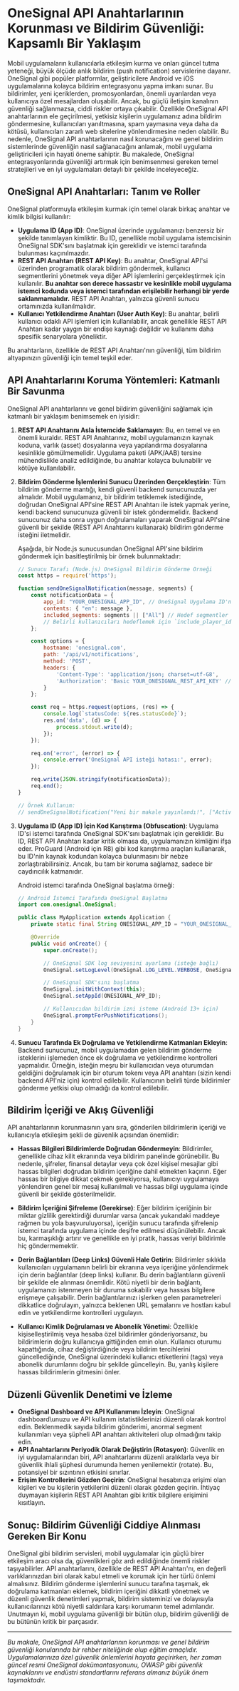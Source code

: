 # OneSignal API Anahtarlarının Korunması ve Bildirim Güvenliği: Kapsamlı Bir Yaklaşım

Mobil uygulamaların kullanıcılarla etkileşim kurma ve onları güncel tutma yeteneği, büyük ölçüde anlık bildirim (push notification) servislerine dayanır. OneSignal gibi popüler platformlar, geliştiricilere Android ve iOS uygulamalarına kolayca bildirim entegrasyonu yapma imkanı sunar. Bu bildirimler, yeni içeriklerden, promosyonlardan, önemli uyarılardan veya kullanıcıya özel mesajlardan oluşabilir. Ancak, bu güçlü iletişim kanalının güvenliği sağlanmazsa, ciddi riskler ortaya çıkabilir. Özellikle OneSignal API anahtarlarının ele geçirilmesi, yetkisiz kişilerin uygulamanız adına bildirim göndermesine, kullanıcıları yanıltmasına, spam yaymasına veya daha da kötüsü, kullanıcıları zararlı web sitelerine yönlendirmesine neden olabilir. Bu nedenle, OneSignal API anahtarlarının nasıl korunacağını ve genel bildirim sistemlerinde güvenliğin nasıl sağlanacağını anlamak, mobil uygulama geliştiricileri için hayati öneme sahiptir. Bu makalede, OneSignal entegrasyonlarında güvenliği artırmak için benimsenmesi gereken temel stratejileri ve en iyi uygulamaları detaylı bir şekilde inceleyeceğiz.

## OneSignal API Anahtarları: Tanım ve Roller

OneSignal platformuyla etkileşim kurmak için temel olarak birkaç anahtar ve kimlik bilgisi kullanılır:

-   **Uygulama ID (App ID)**: OneSignal üzerinde uygulamanızı benzersiz bir şekilde tanımlayan kimliktir. Bu ID, genellikle mobil uygulama istemcisinin OneSignal SDK\'sını başlatmak için gereklidir ve istemci tarafında bulunması kaçınılmazdır.
-   **REST API Anahtarı (REST API Key)**: Bu anahtar, OneSignal API\'si üzerinden programatik olarak bildirim göndermek, kullanıcı segmentlerini yönetmek veya diğer API işlemlerini gerçekleştirmek için kullanılır. **Bu anahtar son derece hassastır ve kesinlikle mobil uygulama istemci kodunda veya istemci tarafından erişilebilir herhangi bir yerde saklanmamalıdır.** REST API Anahtarı, yalnızca güvenli sunucu ortamınızda kullanılmalıdır.
-   **Kullanıcı Yetkilendirme Anahtarı (User Auth Key)**: Bu anahtar, belirli kullanıcı odaklı API işlemleri için kullanılabilir, ancak genellikle REST API Anahtarı kadar yaygın bir endişe kaynağı değildir ve kullanımı daha spesifik senaryolara yöneliktir.

Bu anahtarların, özellikle de REST API Anahtarı\'nın güvenliği, tüm bildirim altyapınızın güvenliği için temel teşkil eder.

## API Anahtarlarını Koruma Yöntemleri: Katmanlı Bir Savunma

OneSignal API anahtarlarını ve genel bildirim güvenliğini sağlamak için katmanlı bir yaklaşım benimsemek en iyisidir:

1.  **REST API Anahtarını Asla İstemcide Saklamayın**:
    Bu, en temel ve en önemli kuraldır. REST API Anahtarınız, mobil uygulamanızın kaynak koduna, varlık (asset) dosyalarına veya yapılandırma dosyalarına kesinlikle gömülmemelidir. Uygulama paketi (APK/AAB) tersine mühendislikle analiz edildiğinde, bu anahtar kolayca bulunabilir ve kötüye kullanılabilir.

2.  **Bildirim Gönderme İşlemlerini Sunucu Üzerinden Gerçekleştirin**:
    Tüm bildirim gönderme mantığı, kendi güvenli backend sunucunuzda yer almalıdır. Mobil uygulamanız, bir bildirim tetiklemek istediğinde, doğrudan OneSignal API\'sine REST API Anahtarı ile istek yapmak yerine, kendi backend sunucunuza güvenli bir istek göndermelidir. Backend sunucunuz daha sonra uygun doğrulamaları yaparak OneSignal API\'sine güvenli bir şekilde (REST API Anahtarını kullanarak) bildirim gönderme isteğini iletmelidir.

    Aşağıda, bir Node.js sunucusundan OneSignal API\'sine bildirim göndermek için basitleştirilmiş bir örnek bulunmaktadır:

    ```javascript
    // Sunucu Tarafı (Node.js) OneSignal Bildirim Gönderme Örneği
    const https = require('https');

    function sendOneSignalNotification(message, segments) {
        const notificationData = {
            app_id: "YOUR_ONESIGNAL_APP_ID", // OneSignal Uygulama ID'niz
            contents: { "en": message },
            included_segments: segments || ["All"] // Hedef segmentler (örn: ["Subscribed Users"])
            // Belirli kullanıcıları hedeflemek için `include_player_ids` kullanılabilir.
        };

        const options = {
            hostname: 'onesignal.com',
            path: '/api/v1/notifications',
            method: 'POST',
            headers: {
                'Content-Type': 'application/json; charset=utf-G8',
                'Authorization': 'Basic YOUR_ONESIGNAL_REST_API_KEY' // BURASI ÇOK ÖNEMLİ: Güvenli sunucunuzda saklanan REST API Anahtarınız
            }
        };

        const req = https.request(options, (res) => {
            console.log(`statusCode: ${res.statusCode}`);
            res.on('data', (d) => {
                process.stdout.write(d);
            });
        });

        req.on('error', (error) => {
            console.error('OneSignal API isteği hatası:', error);
        });

        req.write(JSON.stringify(notificationData));
        req.end();
    }

    // Örnek Kullanım:
    // sendOneSignalNotification("Yeni bir makale yayınlandı!", ["Active Users"]);
    ```

3.  **Uygulama ID (App ID) İçin Kod Karıştırma (Obfuscation)**:
    Uygulama ID\'si istemci tarafında OneSignal SDK\'sını başlatmak için gereklidir. Bu ID, REST API Anahtarı kadar kritik olmasa da, uygulamanızın kimliğini ifşa eder. ProGuard (Android için R8) gibi kod karıştırma araçları kullanarak, bu ID\'nin kaynak kodundan kolayca bulunmasını bir nebze zorlaştırabilirsiniz. Ancak, bu tam bir koruma sağlamaz, sadece bir caydırıcılık katmanıdır.

    Android istemci tarafında OneSignal başlatma örneği:

    ```java
    // Android İstemci Tarafında OneSignal Başlatma
    import com.onesignal.OneSignal;

    public class MyApplication extends Application {
        private static final String ONESIGNAL_APP_ID = "YOUR_ONESIGNAL_APP_ID"; // Uygulama ID'niz

        @Override
        public void onCreate() {
            super.onCreate();

            // OneSignal SDK log seviyesini ayarlama (isteğe bağlı)
            OneSignal.setLogLevel(OneSignal.LOG_LEVEL.VERBOSE, OneSignal.LOG_LEVEL.NONE);

            // OneSignal SDK'sını başlatma
            OneSignal.initWithContext(this);
            OneSignal.setAppId(ONESIGNAL_APP_ID);

            // Kullanıcıdan bildirim izni isteme (Android 13+ için)
            OneSignal.promptForPushNotifications();
        }
    }
    ```

4.  **Sunucu Tarafında Ek Doğrulama ve Yetkilendirme Katmanları Ekleyin**:
    Backend sunucunuz, mobil uygulamadan gelen bildirim gönderme isteklerini işlemeden önce ek doğrulama ve yetkilendirme kontrolleri yapmalıdır. Örneğin, isteğin meşru bir kullanıcıdan veya oturumdan geldiğini doğrulamak için bir oturum tokenı veya API anahtarı (sizin kendi backend API\'niz için) kontrol edilebilir. Kullanıcının belirli türde bildirimler gönderme yetkisi olup olmadığı da kontrol edilebilir.

## Bildirim İçeriği ve Akış Güvenliği

API anahtarlarının korunmasının yanı sıra, gönderilen bildirimlerin içeriği ve kullanıcıyla etkileşim şekli de güvenlik açısından önemlidir:

-   **Hassas Bilgileri Bildirimlerde Doğrudan Göndermeyin**:
    Bildirimler, genellikle cihaz kilit ekranında veya bildirim panelinde görünebilir. Bu nedenle, şifreler, finansal detaylar veya çok özel kişisel mesajlar gibi hassas bilgileri doğrudan bildirim içeriğine dahil etmekten kaçının. Eğer hassas bir bilgiye dikkat çekmek gerekiyorsa, kullanıcıyı uygulamaya yönlendiren genel bir mesaj kullanılmalı ve hassas bilgi uygulama içinde güvenli bir şekilde gösterilmelidir.

-   **Bildirim İçeriğini Şifreleme (Gerekirse)**:
    Eğer bildirim içeriğinin bir miktar gizlilik gerektirdiği durumlar varsa (ancak yukarıdaki maddeye rağmen bu yola başvuruluyorsa), içeriğin sunucu tarafında şifrelenip istemci tarafında uygulama içinde deşifre edilmesi düşünülebilir. Ancak bu, karmaşıklığı artırır ve genellikle en iyi pratik, hassas veriyi bildirimle hiç göndermemektir.

-   **Derin Bağlantıları (Deep Links) Güvenli Hale Getirin**:
    Bildirimler sıklıkla kullanıcıları uygulamanın belirli bir ekranına veya içeriğine yönlendirmek için derin bağlantılar (deep links) kullanır. Bu derin bağlantıların güvenli bir şekilde ele alınması önemlidir. Kötü niyetli bir derin bağlantı, uygulamanızı istenmeyen bir duruma sokabilir veya hassas bilgilere erişmeye çalışabilir. Derin bağlantılarınızı işlerken gelen parametreleri dikkatlice doğrulayın, yalnızca beklenen URL şemalarını ve hostları kabul edin ve yetkilendirme kontrolleri uygulayın.

-   **Kullanıcı Kimlik Doğrulaması ve Abonelik Yönetimi**:
    Özellikle kişiselleştirilmiş veya hesaba özel bildirimler gönderiyorsanız, bu bildirimlerin doğru kullanıcıya gittiğinden emin olun. Kullanıcı oturumu kapattığında, cihaz değiştirdiğinde veya bildirim tercihlerini güncellediğinde, OneSignal üzerindeki kullanıcı etiketlerini (tags) veya abonelik durumlarını doğru bir şekilde güncelleyin. Bu, yanlış kişilere hassas bildirimlerin gitmesini önler.

## Düzenli Güvenlik Denetimi ve İzleme

-   **OneSignal Dashboard ve API Kullanımını İzleyin**:
    OneSignal dashboard\unuzu ve API kullanım istatistiklerinizi düzenli olarak kontrol edin. Beklenmedik sayıda bildirim gönderimi, anormal segment kullanımları veya şüpheli API anahtarı aktiviteleri olup olmadığını takip edin.
-   **API Anahtarlarını Periyodik Olarak Değiştirin (Rotasyon)**:
    Güvenlik en iyi uygulamalarından biri, API anahtarlarını düzenli aralıklarla veya bir güvenlik ihlali şüphesi durumunda hemen yenilemektir (rotate). Bu, potansiyel bir sızıntının etkisini sınırlar.
-   **Erişim Kontrollerini Gözden Geçirin**:
    OneSignal hesabınıza erişimi olan kişileri ve bu kişilerin yetkilerini düzenli olarak gözden geçirin. İhtiyaç duymayan kişilerin REST API Anahtarı gibi kritik bilgilere erişimini kısıtlayın.

## Sonuç: Bildirim Güvenliği Ciddiye Alınması Gereken Bir Konu

OneSignal gibi bildirim servisleri, mobil uygulamalar için güçlü birer etkileşim aracı olsa da, güvenlikleri göz ardı edildiğinde önemli riskler taşıyabilirler. API anahtarlarını, özellikle de REST API Anahtarı\'nı, en değerli varlıklarınızdan biri olarak kabul etmeli ve korumak için her türlü önlemi almalısınız. Bildirim gönderme işlemlerini sunucu tarafına taşımak, ek doğrulama katmanları eklemek, bildirim içeriğini dikkatli yönetmek ve düzenli güvenlik denetimleri yapmak, bildirim sisteminizi ve dolayısıyla kullanıcılarınızı kötü niyetli saldırılara karşı korumanın temel adımlarıdır. Unutmayın ki, mobil uygulama güvenliği bir bütün olup, bildirim güvenliği de bu bütünün kritik bir parçasıdır.

---

*Bu makale, OneSignal API anahtarlarının korunması ve genel bildirim güvenliği konularında bir rehber niteliğinde olup eğitim amaçlıdır. Uygulamalarınıza özel güvenlik önlemlerini hayata geçirirken, her zaman güncel resmi OneSignal dokümantasyonunu, OWASP gibi güvenlik kaynaklarını ve endüstri standartlarını referans almanız büyük önem taşımaktadır.* 